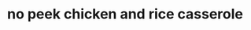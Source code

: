 ---
id: 593044f844e3ce00113dfb61
servings:
notes:
directions: 'in a greased 9 x 13 pan
 mix the box of rice
 cans of celery and mushroom soup and
one can of water.  i always add the extra can of water because i like moist rice.
arrange the raw chicken on top of the rice mixture….
cover and seal with foil……
bake at 350 degrees for 2 1/2 hours and “don’t peek!”
your house will smell amazing!'
ingredients: '1 box uncle ben’s long grain wild rice (original recipe)
1 can cream of mushroom soup
1 can cream of celery soup
1 can water
(you can add another can of water for moister rice.)
chicken breasts or tenders'
rating: 4
ease: easy
category: main course
href: 'https://77easyrecipes.com/no-peek-chicken/'
totalTime:
cookTime:
prepTime:
title: no peek chicken and rice casserole
img:
slug: no-peek-chicken-and-rice-casserole
---